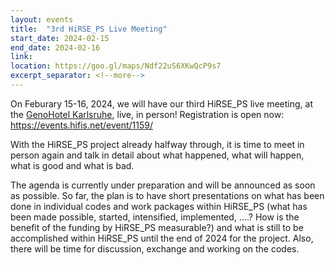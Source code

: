 ```yaml
---
layout: events
title:  "3rd HiRSE_PS Live Meeting"
start_date: 2024-02-15
end_date: 2024-02-16
link: 
location: https://goo.gl/maps/Ndf22uS6XKwQcP9s7
excerpt_separator: <!--more-->
---
```


On Feburary 15-16, 2024, we will have our third HiRSE_PS live meeting, at the [GenoHotel Karlsruhe](https://www.genohotel-karlsruhe.de/en), live, in person! Registration is open now: <https://events.hifis.net/event/1159/>
<!--more-->

With the HiRSE_PS project already halfway through, it is time to meet in person again and talk in detail about what happened, what will happen, what is good and what is bad.

The agenda is currently under preparation and will be announced as soon as possible. So far, the plan is to have short presentations on what has been done in individual codes and work packages within HiRSE_PS (what has been made possible, started, intensified, implemented, ....? How is the benefit of the funding by HiRSE_PS measurable?) and what is still to be accomplished within HiRSE_PS until the end of 2024 for the project. Also, there will be time for discussion, exchange and working on the codes.

